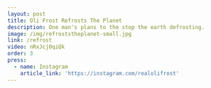 ```yaml
---
layout: post
title: Oli Frost Refrosts The Planet
description: One man's plans to the stop the earth defrosting.
image: /img/refroststheplanet-small.jpg
link: /refrost
video: nRxJcj0qiQk
order: 3
press:
  - name: Instagram
    article_link: 'https://instagram.com/realolifrost'
---
```


